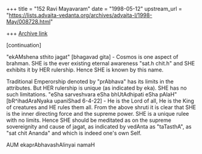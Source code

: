 +++
title = "152 Ravi Mayavaram"
date = "1998-05-12"
upstream_url = "https://lists.advaita-vedanta.org/archives/advaita-l/1998-May/008728.html"

+++
[Archive link](https://lists.advaita-vedanta.org/archives/advaita-l/1998-May/008728.html)

[continuation]

"ekAMshena sthito jagat" [bhagavad gita] - Cosmos is one aspect of
brahman. SHE is the ever existing eternal awareness "sat.h chit.h" and
SHE exhibits it by HER rulership. Hence SHE is known by this name.

Traditional Emperorship denoted by "prAbhava" has its limits in the
attributes. But HER rulership is unique (as indicated by eka). SHE has
no such limitations. "eSha sarveshvara eSha bhUtAdhipati eSha pAlaH"
[bR^ihadAraNyaka upaniShad 6-4-22] - He is the Lord of all, He is the
King of creatures and HE rules them all. From the above shruti it is
clear that SHE is the inner directing force and the supreme power. SHE
is a unique rulee with no limits. Hence SHE should be meditated as on
the supreme sovereignity and cause of jagat, as indicated by vedAnta
as "taTasthA", as "sat chit Ananda"  and which is indeed one's own
Self.

AUM ekaprAbhavashAlinyai namaH

